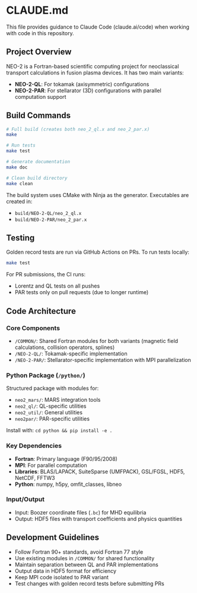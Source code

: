 # CLAUDE.md

This file provides guidance to Claude Code (claude.ai/code) when working with code in this repository.

## Project Overview

NEO-2 is a Fortran-based scientific computing project for neoclassical transport calculations in fusion plasma devices. It has two main variants:
- **NEO-2-QL**: For tokamak (axisymmetric) configurations
- **NEO-2-PAR**: For stellarator (3D) configurations with parallel computation support

## Build Commands

```bash
# Full build (creates both neo_2_ql.x and neo_2_par.x)
make

# Run tests
make test

# Generate documentation
make doc

# Clean build directory
make clean
```

The build system uses CMake with Ninja as the generator. Executables are created in:
- `build/NEO-2-QL/neo_2_ql.x`
- `build/NEO-2-PAR/neo_2_par.x`

## Testing

Golden record tests are run via GitHub Actions on PRs. To run tests locally:
```bash
make test
```

For PR submissions, the CI runs:
- Lorentz and QL tests on all pushes
- PAR tests only on pull requests (due to longer runtime)

## Code Architecture

### Core Components
- `/COMMON/`: Shared Fortran modules for both variants (magnetic field calculations, collision operators, splines)
- `/NEO-2-QL/`: Tokamak-specific implementation
- `/NEO-2-PAR/`: Stellarator-specific implementation with MPI parallelization

### Python Package (`/python/`)
Structured package with modules for:
- `neo2_mars/`: MARS integration tools
- `neo2_ql/`: QL-specific utilities
- `neo2_util/`: General utilities
- `neo2par/`: PAR-specific utilities

Install with: `cd python && pip install -e .`

### Key Dependencies
- **Fortran**: Primary language (F90/95/2008)
- **MPI**: For parallel computation
- **Libraries**: BLAS/LAPACK, SuiteSparse (UMFPACK), GSL/FGSL, HDF5, NetCDF, FFTW3
- **Python**: numpy, h5py, omfit_classes, libneo

### Input/Output
- Input: Boozer coordinate files (`.bc`) for MHD equilibria
- Output: HDF5 files with transport coefficients and physics quantities

## Development Guidelines

- Follow Fortran 90+ standards, avoid Fortran 77 style
- Use existing modules in `/COMMON/` for shared functionality
- Maintain separation between QL and PAR implementations
- Output data in HDF5 format for efficiency
- Keep MPI code isolated to PAR variant
- Test changes with golden record tests before submitting PRs